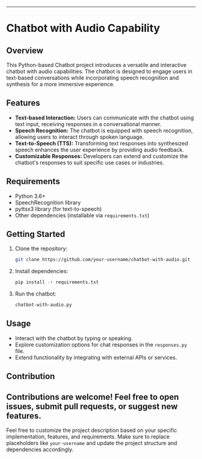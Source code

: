 

---

# Chatbot with Audio Capability

## Overview

This Python-based Chatbot project introduces a versatile and interactive chatbot with audio capabilities. The chatbot is designed to engage users in text-based conversations while incorporating speech recognition and synthesis for a more immersive experience.

## Features

- **Text-based Interaction:** Users can communicate with the chatbot using text input, receiving responses in a conversational manner.
- **Speech Recognition:** The chatbot is equipped with speech recognition, allowing users to interact through spoken language.
- **Text-to-Speech (TTS):** Transforming text responses into synthesized speech enhances the user experience by providing audio feedback.
- **Customizable Responses:** Developers can extend and customize the chatbot's responses to suit specific use cases or industries.

## Requirements

- Python 3.6+
- SpeechRecognition library
- pyttsx3 library (for text-to-speech)
- Other dependencies (installable via `requirements.txt`)

## Getting Started

1. Clone the repository:
   ```bash
   git clone https://github.com/your-username/chatbot-with-audio.git
   ```

2. Install dependencies:
   ```bash
   pip install -r requirements.txt
   ```

3. Run the chatbot:
   ```bash
   chatbot-with-audio.py
   ```

## Usage

- Interact with the chatbot by typing or speaking.
- Explore customization options for chat responses in the `responses.py` file.
- Extend functionality by integrating with external APIs or services.

## Contribution

Contributions are welcome! Feel free to open issues, submit pull requests, or suggest new features.
---
Feel free to customize the project description based on your specific implementation, features, and requirements. Make sure to replace placeholders like `your-username` and update the project structure and dependencies accordingly.